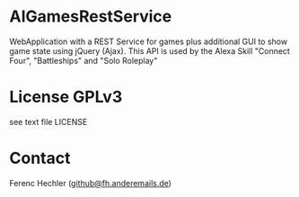 # AIGamesRestService
WebApplication with a REST Service for games plus additional GUI to show game state using jQuery (Ajax). This API is used by the Alexa Skill "Connect Four", "Battleships" and "Solo Roleplay" 

# License GPLv3
see text file LICENSE

# Contact
Ferenc Hechler (github@fh.anderemails.de)